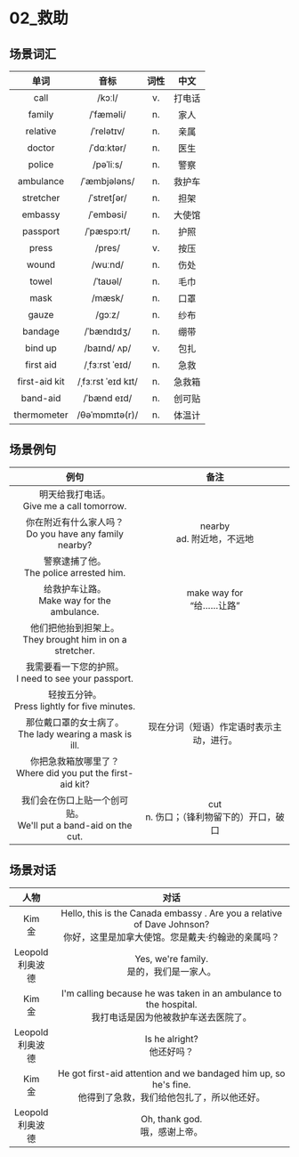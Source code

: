 # 02_救助

## 场景词汇

|     单词      |        音标        | 词性 |  中文  |
| :-----------: | :----------------: | :--: | :----: |
|     call      |       /kɔːl/       |  v.  | 打电话 |
|    family     |     /ˈfæməli/      |  n.  |  家人  |
|   relative    |     /ˈrelətɪv/     |  n.  |  亲属  |
|    doctor     |     /ˈdɑːktər/     |  n.  |  医生  |
|    police     |     /pəˈliːs/      |  n.  |  警察  |
|   ambulance   |    /ˈæmbjələns/    |  n.  | 救护车 |
|   stretcher   |    /ˈstretʃər/     |  n.  |  担架  |
|    embassy    |     /ˈembəsi/      |  n.  | 大使馆 |
|   passport    |    /ˈpæspɔːrt/     |  n.  |  护照  |
|     press     |       /pres/       |  v.  |  按压  |
|     wound     |      /wuːnd/       |  n.  |  伤处  |
|     towel     |      /ˈtaʊəl/      |  n.  |  毛巾  |
|     mask      |       /mæsk/       |  n.  |  口罩  |
|     gauze     |       /ɡɔːz/       |  n.  |  纱布  |
|    bandage    |     /ˈbændɪdʒ/     |  n.  |  绷带  |
|    bind up    |    /baɪnd/ ʌp/     |  v.  |  包扎  |
|   first aid   |   /ˌfɜːrst ˈeɪd/   |  n.  |  急救  |
| first-aid kit | /ˌfɜːrst ˈeɪd kɪt/ |  n.  | 急救箱 |
|   band-aid    |    /ˈbænd eɪd/     |  n.  | 创可贴 |
|  thermometer  |   /θəˈmɒmɪtə(r)/   |  n.  | 体温计 |

## 场景例句

|                             例句                             |                     备注                     |
| :----------------------------------------------------------: | :------------------------------------------: |
|        明天给我打电话。<br />Give me a call tomorrow.        |                                              |
|  你在附近有什么家人吗？<br />Do you have any family nearby?  |        nearby<br />ad. 附近地，不远地        |
|         警察逮捕了他。<br />The police arrested him.         |                                              |
|       给救护车让路。<br />Make way for the ambulance.        |         make way for<br />“给……让路”         |
| 他们把他抬到担架上。<br />They brought him in on a stretcher. |                                              |
|   我需要看一下您的护照。<br />I need to see your passport.   |                                              |
|      轻按五分钟。<br />Press lightly for five minutes.       |                                              |
| 那位戴口罩的女士病了。<br />The lady wearing a mask is ill.  |   现在分词（短语）作定语时表示主动，进行。   |
| 你把急救箱放哪里了？<br />Where did you put the first-aid kit? |                                              |
| 我们会在伤口上贴一个创可贴。<br />We'll put a band-aid on the cut. | cut<br />n. 伤口；（锋利物留下的）开口，破口 |

## 场景对话

|         人物          |                             对话                             |
| :-------------------: | :----------------------------------------------------------: |
|      Kim<br />金      | Hello, this is the Canada embassy . Are you a relative of Dave Johnson?<br />你好，这里是加拿大使馆。您是戴夫·约翰逊的亲属吗？ |
| Leopold<br />利奥波德 |         Yes, we're family.<br />是的，我们是一家人。         |
|      Kim<br />金      | I'm calling because he was taken in an ambulance to the hospital.<br />我打电话是因为他被救护车送去医院了。 |
| Leopold<br />利奥波德 |                Is he alright?<br />他还好吗？                |
|      Kim<br />金      | He got first-aid attention and we bandaged him up, so he's fine.<br />他得到了急救，我们给他包扎了，所以他还好。 |
| Leopold<br />利奥波德 |              Oh, thank god.<br />哦，感谢上帝。              |